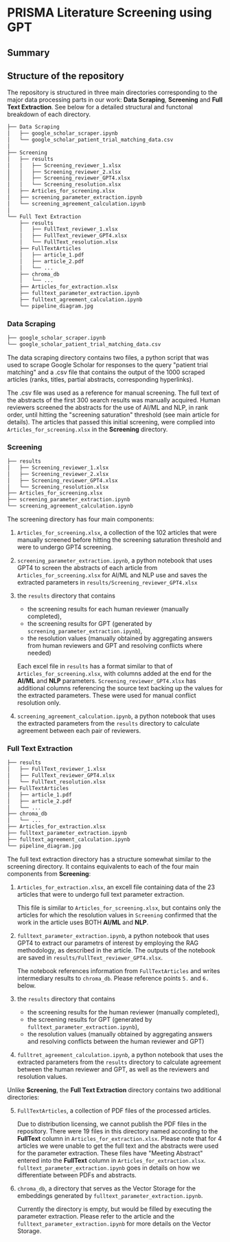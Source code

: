 # PRISMA Literature Screening using GPT


## Summary


## Structure of the repository

The repository is structured in three main directories corresponding to the major data processing parts in our work: **Data Scraping**, **Screening** and **Full Text Extraction**. See below for a detailed structural and functonal breakdown of each directory.

```bash
├── Data Scraping
│   ├── google_scholar_scraper.ipynb
│   └── google_scholar_patient_trial_matching_data.csv
│
├── Screening
│   ├── results
│   │   ├── Screening_reviewer_1.xlsx
│   │   ├── Screening_reviewer_2.xlsx
│   │   ├── Screening_reviewer_GPT4.xlsx
│   │   └── Screening_resolution.xlsx
│   ├── Articles_for_screening.xlsx
│   ├── screening_parameter_extraction.ipynb
│   └── screening_agreement_calculation.ipynb
│
└── Full Text Extraction
    ├── results
    │   ├── FullText_reviewer_1.xlsx
    │   ├── FullText_reviewer_GPT4.xlsx
    │   └── FullText_resolution.xlsx
    ├── FullTextArticles
    │   ├── article_1.pdf
    │   ├── article_2.pdf
    │   └── ...
    ├── chroma_db
    │   └── ...
    ├── Articles_for_extraction.xlsx
    ├── fulltext_parameter_extraction.ipynb
    ├── fulltext_agreement_calculation.ipynb
    └── pipeline_diagram.jpg
```

### Data Scraping

```bash
├── google_scholar_scraper.ipynb
└── google_scholar_patient_trial_matching_data.csv
```
The data scraping directory contains two files, a python script that was used to scrape Google Scholar for responses to the query "patient trial matching" and a .csv file that contains the output of the 1000 scraped articles (ranks, titles, partial abstracts, corresponding hyperlinks).

The .csv file was used as a reference for manual screening. The full text of the abstracts of the first 300 search results was manually acquired. Human reviewers screened the abstracts for the use of AI/ML and NLP, in rank order, until hitting the "screening saturation" threshold (see main article for details). The articles that passed this initial screening, were complied into `Articles_for_screening.xlsx` in the **Screening** directory.


### Screening

```bash
├── results
│   ├── Screening_reviewer_1.xlsx
│   ├── Screening_reviewer_2.xlsx
│   ├── Screening_reviewer_GPT4.xlsx
│   └── Screening_resolution.xlsx
├── Articles_for_screening.xlsx
├── screening_parameter_extraction.ipynb
└── screening_agreement_calculation.ipynb
```

The screening directory has four main components:

1. `Articles_for_screening.xlsx`, a collection of the 102 articles that were manually screened before hitting the screening saturation threshold and were to undergo GPT4 screening.

2. `screening_parameter_extraction.ipynb`, a python notebook that uses GPT4 to screen the abstracts of each article from `Articles_for_screening.xlsx` for AI/ML and NLP use and saves the extracted parameters in `results/Screening_reviewer_GPT4.xlsx`

3. the `results` directory that contains

    - the screening results for each human reviewer (manually completed),
    - the screening results for GPT (generated by `screening_parameter_extraction.ipynb`),
    - the resolution values (manually obtained by aggregating answers from human reviewers and GPT and resolving conflicts where needed)

    Each excel file in `results` has a format similar to that of `Articles_for_screening.xlsx`, with columns added at the end for the **AI/ML** and **NLP** parameters. `Screening_reviewer_GPT4.xlsx` has additional columns referencing the source text backing up the values for the extracted parameters. These were used for manual conflict resolution only.

4. `screening_agreement_calculation.ipynb`, a python notebook that uses the extracted parameters from the `results` directory to calculate agreement between each pair of reviewers.



### Full Text Extraction

```bash
├── results
│   ├── FullText_reviewer_1.xlsx
│   ├── FullText_reviewer_GPT4.xlsx
│   └── FullText_resolution.xlsx
├── FullTextArticles
│   ├── article_1.pdf
│   ├── article_2.pdf
│   └── ...
├── chroma_db
│   └── ...
├── Articles_for_extraction.xlsx
├── fulltext_parameter_extraction.ipynb
├── fulltext_agreement_calculation.ipynb
└── pipeline_diagram.jpg
```

The full text extraction directory has a structure somewhat similar to the screening directory. It contains equivalents to each of the four main components from **Screening**:

1. `Articles_for_extraction.xlsx`, an excell file containing data of the 23 articles that were to undergo full text parameter extraction.

    This file is similar to `Articles_for_screening.xlsx`, but contains only the articles for which the resolution values in `Screening` confirmed that the work in the article uses BOTH **AI/ML** and **NLP**.

2. `fulltext_parameter_extraction.ipynb`, a python notebook that uses GPT4 to extract our parametrs of interest by employing the RAG methodology, as described in the article. The outputs of the notebook are saved in `results/FullText_reviewer_GPT4.xlsx`.

    The notebook references information from `FullTextArticles` and writes intermediary results to `chroma_db`. Please reference points `5.` and `6.` below.

3. the `results` directory that contains

    - the screening results for the human reviewer (manually completed),
    - the screening results for GPT (generated by `fulltext_parameter_extraction.ipynb`),
    - the resolution values (manually obtained by aggregating answers and resolving conflicts between the human reviewer and GPT)

4. `fulltret_agreement_calculation.ipynb`, a python notebook that uses the extracted parameters from the `results` directory to calculate agreement between the human reviewer and GPT, as well as the reviewers and resolution values.


Unlike **Screening**, the **Full Text Extraction** directory contains two additional directories:

5. `FullTextArticles`, a collection of PDF files of the processed articles.

    Due to distribution licensing, we cannot publish the PDF files in the repository. There were 19 files in this directory named according to the **FullText** column in `Articles_for_extraction.xlsx`. Please note that for 4 articles we were unable to get the full text and the abstracts were used for the parameter extraction. These files have "Meeting Abstract" entered into the **FullText** column in `Articles_for_extraction.xlsx`. `fulltext_parameter_extraction.ipynb` goes in details on how we differentiate between PDFs and abstracts.

6. `chroma_db`, a directory that serves as the Vector Storage for the embeddings generated by `fulltext_parameter_extraction.ipynb`.

    Currently the directory is empty, but would be filled by executing the parameter extraction. Please refer to the article and the `fulltext_parameter_extraction.ipynb` for more details on the Vector Storage.



